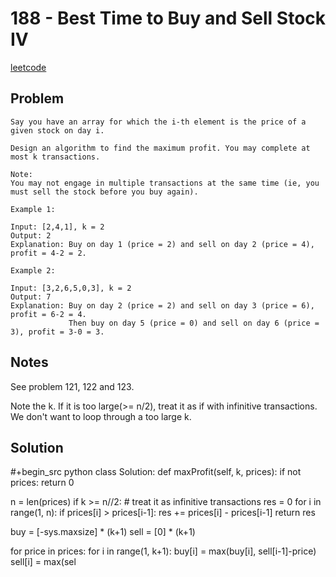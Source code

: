 # 188 - Best Time to Buy and Sell Stock IV

[leetcode](https://leetcode.com/problems/best-time-to-buy-and-sell-stock-iv/)

## Problem

    Say you have an array for which the i-th element is the price of a given stock on day i.
         
    Design an algorithm to find the maximum profit. You may complete at most k transactions.
         
    Note:
    You may not engage in multiple transactions at the same time (ie, you must sell the stock before you buy again).
         
    Example 1:
         
    Input: [2,4,1], k = 2
    Output: 2
    Explanation: Buy on day 1 (price = 2) and sell on day 2 (price = 4), profit = 4-2 = 2.
         
    Example 2:
         
    Input: [3,2,6,5,0,3], k = 2
    Output: 7
    Explanation: Buy on day 2 (price = 2) and sell on day 3 (price = 6), profit = 6-2 = 4.
                 Then buy on day 5 (price = 0) and sell on day 6 (price = 3), profit = 3-0 = 3.

## Notes

See problem 121, 122 and 123.

Note the k. If it is too large(>= n/2), treat it as if with infinitive transactions. We don't want to loop through a too large k.

## Solution

\#+begin\_src python class Solution: def maxProfit(self, k, prices): if not prices: return 0

n = len(prices) if k >= n//2: # treat it as infinitive transactions res = 0 for i in range(1, n): if prices[i] > prices[i-1]: res += prices[i] - prices[i-1] return res

buy = [-sys.maxsize] \* (k+1) sell = [0] \* (k+1)

for price in prices: for i in range(1, k+1): buy[i] = max(buy[i], sell[i-1]-price) sell[i] = max(sel

